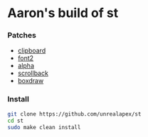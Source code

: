 # Aaron's build of st

### Patches
- [clipboard](https://st.suckless.org/patches/clipboard/)
- [font2](https://st.suckless.org/patches/font2/)
- [alpha](https://st.suckless.org/patches/alpha/)
- [scrollback](https://st.suckless.org/patches/scrollback/)
- [boxdraw](https://st.suckless.org/patches/boxdraw/)

### Install
```bash
git clone https://github.com/unrealapex/st
cd st
sudo make clean install
```
